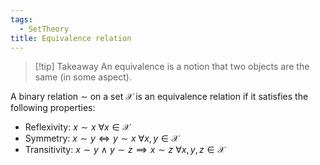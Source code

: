 ```yaml
---
tags:
  - SetTheory
title: Equivalence relation
---
```


> [!tip] Takeaway
> An equivalence is a notion that two objects are the same (in some aspect). 

A binary relation $\sim$ on a set $\mathcal{X}$ is an equivalence relation if it satisfies the following properties:
* Reflexivity: $x\sim x\ \forall x\in\mathcal{X}$
* Symmetry: $x\sim y \iff y\sim x\ \forall x,y\in\mathcal{X}$
* Transitivity: $x\sim y\ \wedge\ y\sim z\implies x\sim z\ \forall x,y,z\in\mathcal{X}$
